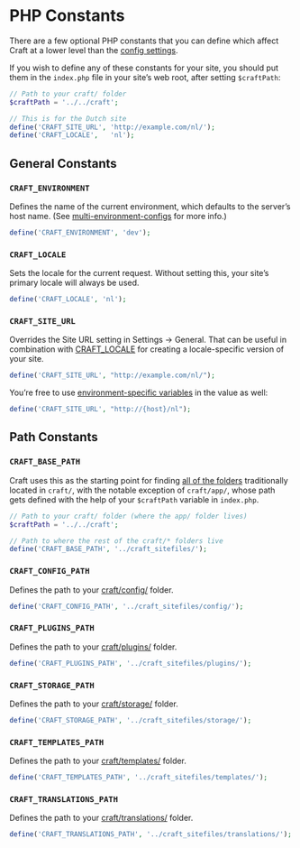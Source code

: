 # PHP Constants

There are a few optional PHP constants that you can define which affect Craft at a lower level than the [config settings](config-settings.md).

If you wish to define any of these constants for your site, you should put them in the `index.php` file in your site’s web root, after setting `$craftPath`:

```php
// Path to your craft/ folder
$craftPath = '../../craft';

// This is for the Dutch site
define('CRAFT_SITE_URL', 'http://example.com/nl/');
define('CRAFT_LOCALE',   'nl');
```

## General Constants

### `CRAFT_ENVIRONMENT`

Defines the name of the current environment, which defaults to the server’s host name. (See [multi-environment-configs](multi-environment-configs.md) for more info.)

```php
define('CRAFT_ENVIRONMENT', 'dev');
```

### `CRAFT_LOCALE`

Sets the locale for the current request. Without setting this, your site’s primary locale will always be used.

```php
define('CRAFT_LOCALE', 'nl');
```

### `CRAFT_SITE_URL`

Overrides the Site URL setting in Settings → General. That can be useful in combination with [CRAFT_LOCALE](#craft-locale) for creating a locale-specific version of your site.

```php
define('CRAFT_SITE_URL', "http://example.com/nl/");
```

You’re free to use [environment-specific variables](multi-environment-configs.md#environment-specific-variables) in the value as well:

```php
define('CRAFT_SITE_URL', "http://{host}/nl");
```

## Path Constants

### `CRAFT_BASE_PATH`

Craft uses this as the starting point for finding [all of the folders](folder-structure.md "Folders located within craft/") traditionally located in `craft/`, with the notable exception of `craft/app/`, whose path gets defined with the help of your `$craftPath` variable in `index.php`.

```php
// Path to your craft/ folder (where the app/ folder lives)
$craftPath = '../../craft';

// Path to where the rest of the craft/* folders live
define('CRAFT_BASE_PATH', '../craft_sitefiles/');
```

### `CRAFT_CONFIG_PATH`

Defines the path to your [craft/config/](folder-structure.md#craft-config) folder.

```php
define('CRAFT_CONFIG_PATH', '../craft_sitefiles/config/');
```

### `CRAFT_PLUGINS_PATH`

Defines the path to your [craft/plugins/](folder-structure.md#craft-plugins) folder.

```php
define('CRAFT_PLUGINS_PATH', '../craft_sitefiles/plugins/');
```

### `CRAFT_STORAGE_PATH`

Defines the path to your [craft/storage/](folder-structure.md#craft-storage) folder.

```php
define('CRAFT_STORAGE_PATH', '../craft_sitefiles/storage/');
```

### `CRAFT_TEMPLATES_PATH`

Defines the path to your [craft/templates/](folder-structure.md#craft-templates) folder.

```php
define('CRAFT_TEMPLATES_PATH', '../craft_sitefiles/templates/');
```

### `CRAFT_TRANSLATIONS_PATH`

Defines the path to your [craft/translations/](folder-structure.md#craft-translations) folder.

```php
define('CRAFT_TRANSLATIONS_PATH', '../craft_sitefiles/translations/');
```
